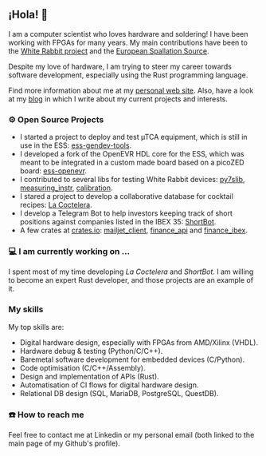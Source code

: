 ## ¡Hola! 👋

I am a computer scientist who loves hardware and soldering!  I have been working with FPGAs for many years. My main contributions have been to the [White Rabbit project](https://white-rabbit.web.cern.ch/) and the [European Spallation Source](https://ess.eu/about). 

Despite my love of hardware, I am trying to steer my career towards software development, especially using the Rust programming language.

Find more information about me at my [personal web site](https://felipe.nubecita.eu/). Also, have a look at my [blog](https://felipe.nubecita.eu/posts/) in which I write about my current projects and interests.

### ⚙️ Open Source Projects

- I started a project to deploy and test µTCA equipment, which is still in use in the ESS: [ess-gendev-tools](https://github.com/felipet/ess-gendev-tools).
- I developed a fork of the OpenEVR HDL core for the ESS, which was meant to be integrated in a custom made board based on a picoZED board: [ess-openevr](https://github.com/felipet/ess-openevr).
- I contributed to several libs for testing White Rabbit devices: [py7slib](https://github.com/felipet/py7slib), [measuring_instr](https://github.com/felipet/measuring_instr), [calibration](https://github.com/felipet/wrcalibration).
- I stared a project to develop a collaborative database for cocktail recipes: [La Coctelera](https://felipe.nubecita.eu/projects/lacoctelera/).
- I develop a Telegram Bot to help investors keeping track of short positions against companies listed in the IBEX 35: [ShortBot](https://felipe.nubecita.eu/projects/shortbot/).
- A few crates at [crates.io](crates.io): [mailjet_client](https://crates.io/crates/mailjet_client), [finance_api](https://crates.io/crates/finance_api) and [finance_ibex](https://crates.io/crates/finance_ibex).

### 💻 I am currently working on ...

I spent most of my time developing _La Coctelera_ and _ShortBot_. I am willing to become an expert Rust developer, and those projects are an example of it.

### My skills

My top skills are:
- Digital hardware design, especially with FPGAs from AMD/Xilinx (VHDL).
- Hardware debug & testing (Python/C/C++).
- Baremetal software development for embedded devices (C/Python).
- Code optimisation (C/C++/Assembly).
- Design and implementation of APIs (Rust).
- Automatisation of CI flows for digital hardware design.
- Relational DB design (SQL, MariaDB, PostgreSQL, QuestDB).

### ☎️ How to reach me 

Feel free to contact me at Linkedin or my personal email (both linked to the main page of my Github's profile).
